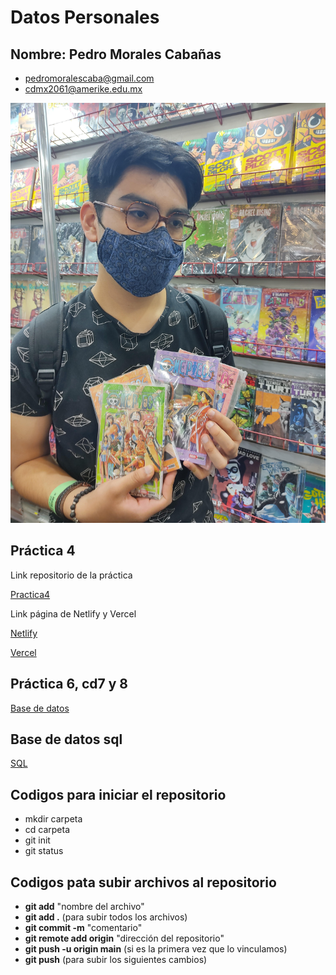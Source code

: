 # Datos Personales
## Nombre: Pedro Morales Cabañas
- pedromoralescaba@gmail.com<br>
- cdmx2061@amerike.edu.mx

![Foto](Multimedia/Pedro.jpg)

## Práctica 4

Link repositorio de la práctica

[Practica4](https://github.com/MasterPedro1/Project-Astro)

Link página de Netlify y Vercel

[Netlify](https://6271c605894c4517039028cf--admirable-caramel-a2fa85.netlify.app/)

[Vercel](https://project-astro.vercel.app/)

## Práctica 6, cd7 y 8

[Base de datos](/BaseDatos.md)

## Base de datos sql

[SQL](https://github.com/MasterPedro1/morales-pedro-practica-3/blob/main/Furrynder_schema.sql)

## Codigos para iniciar el repositorio

- mkdir carpeta
- cd carpeta
- git init
- git status

## Codigos pata subir archivos al repositorio

- **git add** "nombre del archivo"
- **git add .** (para subir todos los archivos)
- **git commit -m** "comentario"
- **git remote add origin** "dirección del repositorio"
- **git push -u origin main** (si es la primera vez que lo vinculamos)
- **git push** (para subir los siguientes cambios)


